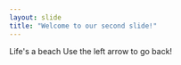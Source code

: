 ```yaml
---
layout: slide
title: "Welcome to our second slide!"
---
```

Life's a beach
Use the left arrow to go back!
